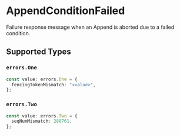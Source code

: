 # AppendConditionFailed

Failure response message when an Append is aborted due to a failed condition.


## Supported Types

### `errors.One`

```typescript
const value: errors.One = {
  fencingTokenMismatch: "<value>",
};
```

### `errors.Two`

```typescript
const value: errors.Two = {
  seqNumMismatch: 288761,
};
```

